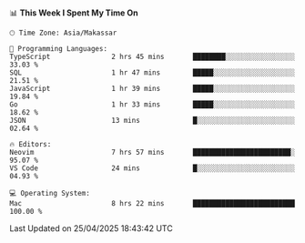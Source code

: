<!--START_SECTION:waka-->
📊 **This Week I Spent My Time On** 

```text
🕑︎ Time Zone: Asia/Makassar

💬 Programming Languages: 
TypeScript               2 hrs 45 mins       ████████░░░░░░░░░░░░░░░░░   33.03 % 
SQL                      1 hr 47 mins        █████░░░░░░░░░░░░░░░░░░░░   21.51 % 
JavaScript               1 hr 39 mins        █████░░░░░░░░░░░░░░░░░░░░   19.84 % 
Go                       1 hr 33 mins        █████░░░░░░░░░░░░░░░░░░░░   18.62 % 
JSON                     13 mins             █░░░░░░░░░░░░░░░░░░░░░░░░   02.64 % 

🔥 Editors: 
Neovim                   7 hrs 57 mins       ████████████████████████░   95.07 % 
VS Code                  24 mins             █░░░░░░░░░░░░░░░░░░░░░░░░   04.93 % 

💻 Operating System: 
Mac                      8 hrs 22 mins       █████████████████████████   100.00 % 
```


 Last Updated on 25/04/2025 18:43:42 UTC
<!--END_SECTION:waka-->
